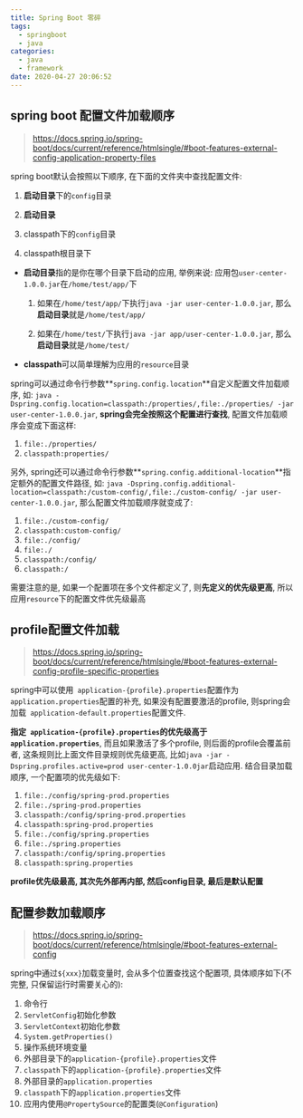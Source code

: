 ```yaml
---
title: Spring Boot 零碎
tags:
  - springboot
  - java
categories:
  - java
  - framework
date: 2020-04-27 20:06:52
---
```


## spring boot 配置文件加载顺序

> https://docs.spring.io/spring-boot/docs/current/reference/htmlsingle/#boot-features-external-config-application-property-files

spring boot默认会按照以下顺序, 在下面的文件夹中查找配置文件:

1. **启动目录**下的`config`目录
2. **启动目录**
3. classpath下的`config`目录

4. classpath根目录下

- **启动目录**指的是你在哪个目录下启动的应用, 举例来说: 应用包`user-center-1.0.0.jar`在`/home/test/app/`下

  1. 如果在`/home/test/app/`下执行`java -jar user-center-1.0.0.jar`, 那么**启动目录**就是`/home/test/app/`

  2. 如果在`/home/test/`下执行`java -jar app/user-center-1.0.0.jar`, 那么**启动目录**就是`/home/test/`

- **classpath**可以简单理解为应用的`resource`目录

spring可以通过命令行参数**`spring.config.location`**自定义配置文件加载顺序, 如: `java -Dspring.config.location=classpath:/properties/,file:./properties/ -jar user-center-1.0.0.jar`, **spring会完全按照这个配置进行查找**, 配置文件加载顺序会变成下面这样:

1. `file:./properties/`
2. `classpath:properties/`

另外, spring还可以通过命令行参数**`spring.config.additional-location`**指定额外的配置文件路径, 如: `java -Dspring.config.additional-location=classpath:/custom-config/,file:./custom-config/ -jar user-center-1.0.0.jar`, 那么配置文件加载顺序就变成了:

1. `file:./custom-config/`
2. `classpath:custom-config/`
3. `file:./config/`
4. `file:./`
5. `classpath:/config/`
6. `classpath:/`

需要注意的是, 如果一个配置项在多个文件都定义了, 则**先定义的优先级更高**, 所以应用`resource`下的配置文件优先级最高

## profile配置文件加载

> https://docs.spring.io/spring-boot/docs/current/reference/htmlsingle/#boot-features-external-config-profile-specific-properties

spring中可以使用` application-{profile}.properties`配置作为`application.properties`配置的补充, 如果没有配置要激活的profile, 则spring会加载` application-default.properties`配置文件. 

**指定` application-{profile}.properties`的优先级高于`application.properties`**, 而且如果激活了多个profile, 则后面的profile会覆盖前者, 这条规则比上面文件目录规则优先级更高, 比如`java -jar -Dspring.profiles.active=prod user-center-1.0.0jar`启动应用. 结合目录加载顺序, 一个配置项的优先级如下:



1. `file:./config/spring-prod.properties`
2. `file:./spring-prod.properties`
3. `classpath:/config/spring-prod.properties`
4. `classpath:spring-prod.properties`
5. `file:./config/spring.properties`
6. `file:./spring.properties`
7. `classpath:/config/spring.properties`
8. `classpath:spring.properties`

**profile优先级最高, 其次先外部再内部, 然后config目录, 最后是默认配置**

## 配置参数加载顺序

> https://docs.spring.io/spring-boot/docs/current/reference/htmlsingle/#boot-features-external-config

spring中通过`${xxx}`加载变量时, 会从多个位置查找这个配置项, 具体顺序如下(不完整, 只保留运行时需要关心的):

1. 命令行
2. `ServletConfig`初始化参数
3. `ServletContext`初始化参数
4. `System.getProperties()`
5. 操作系统环境变量
6. 外部目录下的`application-{profile}.properties`文件
7. `classpath`下的`application-{profile}.properties`文件
8. 外部目录的`application.properties`
9. `classpath`下的`application.properties`文件
10. 应用内使用`@PropertySource`的配置类(`@Configuration`)
